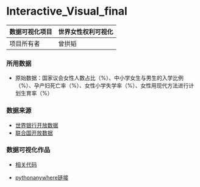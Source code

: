 # Interactive_Visual_final

|数据可视化项目 | 世界女性权利可视化| 
-|-|
项目所有者| 曾拱韬| 

### 所用数据

- 原始数据：国家议会女性人数占比（%）、中小学女生与男生的入学比例（%）、孕产妇死亡率（%）、女性小学失学率（%）、女性用现代方法进行计划生育率（%）


### 数据来源

- [世界银行开放数据](https://data.worldbank.org.cn/indicator)
- [联合国开放数据](https://unstats-undesa.opendata.arcgis.com)

### 数据可视化作品

- [相关代码](https://github.com/guyray/interactive_visual_final/code)

- [pythonanywhere链接](http://womenpowerteam.pythonanywhere.com/)

